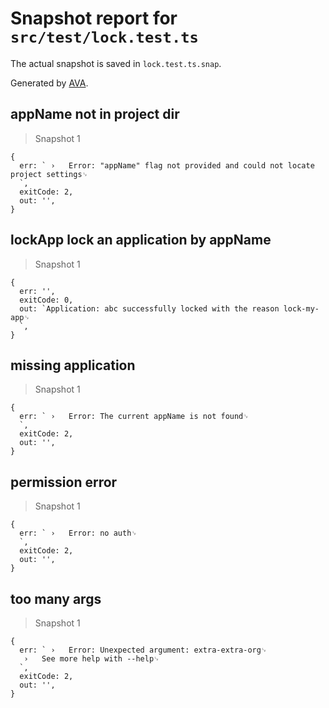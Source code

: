 # Snapshot report for `src/test/lock.test.ts`

The actual snapshot is saved in `lock.test.ts.snap`.

Generated by [AVA](https://ava.li).

## appName not in project dir

> Snapshot 1

    {
      err: ` ›   Error: "appName" flag not provided and could not locate project settings␊
      `,
      exitCode: 2,
      out: '',
    }

## lockApp lock an application by appName

> Snapshot 1

    {
      err: '',
      exitCode: 0,
      out: `Application: abc successfully locked with the reason lock-my-app␊
      `,
    }

## missing application

> Snapshot 1

    {
      err: ` ›   Error: The current appName is not found␊
      `,
      exitCode: 2,
      out: '',
    }

## permission error

> Snapshot 1

    {
      err: ` ›   Error: no auth␊
      `,
      exitCode: 2,
      out: '',
    }

## too many args

> Snapshot 1

    {
      err: ` ›   Error: Unexpected argument: extra-extra-org␊
       ›   See more help with --help␊
      `,
      exitCode: 2,
      out: '',
    }
